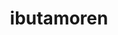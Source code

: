 ---
title: ibutamoren
popular_name: "MK-677"
developmental_codes: ["MK-677", "Ibutamoren"]
product_names: ["Ibutamoren Mesylate", "MK-677"]
full_description: "Ibutamoren (MK-677) is a potent, long-acting, orally-active, selective non-peptide agonist of the ghrelin receptor (GHS-R1a) and growth hormone secretagogue. It mimics ghrelin's action by binding to receptors in the hypothalamus and pituitary gland, increasing growth hormone secretion by 50-97% and significantly elevating IGF-1 levels while preserving natural pulsatile GH secretion patterns. Clinical trials in elderly populations demonstrated significant increases in lean body mass (1.1 kg gain vs 0.5 kg loss with placebo over 12 months), improved bone mineral density, and enhanced markers of bone formation. Notable for dramatically improving sleep quality with 20-50% increases in REM sleep and 50% increases in slow-wave sleep. However, ibutamoren consistently impairs glucose metabolism, causing fasting blood glucose elevation, decreased insulin sensitivity, and increased HbA1c in multiple trials, leading to dose reductions or discontinuation. One clinical trial was terminated due to serious adverse events including cardiovascular concerns and congestive heart failure cases in elderly patients. Not FDA-approved and development appears discontinued due to safety concerns, particularly cardiovascular risks and metabolic effects. Common side effects include increased appetite, water retention, insulin resistance, and potential increased cancer risk from elevated IGF-1. Recommended 8-12 week cycles at 10-25mg daily, typically taken before bed for sleep benefits."
short_description: "Oral ghrelin receptor agonist boosting GH/IGF-1 and sleep quality. Causes insulin resistance and glucose issues. Not FDA-approved, development discontinued."
benefits: ["GH secretion increased 50-97% above baseline", "Significant IGF-1 elevation with preserved pulsatile secretion", "Lean body mass increase (1.1 kg over 12 months in elderly)", "Improved bone mineral density and bone formation markers", "Dramatic sleep improvement (20-50% increase in REM sleep)", "50% increase in slow-wave sleep in young subjects", "Enhanced recovery and tissue healing", "Improved skin, hair, and nail quality", "Increased appetite (can be beneficial or adverse)", "Oral administration (no injections required)"]
dosage_levels: ["Low dose: 10-15mg daily (ideal for sleep, longevity, first-time users)", "Moderate dose: 20-25mg daily (clinical trial standard, body recomposition)", "High dose: 30mg+ daily (advanced users, not recommended due to side effects)", "Timing - Before bed: Maximizes sleep benefits, reduces daytime hunger", "Timing - Morning: Increases appetite throughout day (useful for bulking)", "Cycle duration: 8-12 weeks recommended, up to 16 weeks for intermediate", "Half-life: 24 hours (once daily dosing sufficient)", "Monitor fasting glucose and insulin sensitivity during use"]
application_methods: ["Oral"]
what_it_does: "Increases lean muscle mass, bone density, and deep sleep quality. Enhances recovery and tissue healing. Risk of blood sugar issues."
research: [{ summary: "Wikipedia article", url: "https://en.wikipedia.org/wiki/ibutamoren" }, { summary: "PubMed database search", url: "https://pubmed.ncbi.nlm.nih.gov/?term=ibutamoren" }, { summary: "Clinical trials search", url: "https://clinicaltrials.gov/search?term=ibutamoren" }, { summary: "Elderly trial on body composition effects", url: "https://pmc.ncbi.nlm.nih.gov/articles/PMC2757071/" }, { summary: "Hair detection study for doping control", url: "https://pubmed.ncbi.nlm.nih.gov/40882886/" }, { summary: "Illegal medicines analysis", url: "https://pubmed.ncbi.nlm.nih.gov/40551438/" }, { summary: "Diabetes case report", url: "https://pmc.ncbi.nlm.nih.gov/articles/PMC9331610/" }, { summary: "Ghrelin pathway therapeutic potential review", url: "https://www.ncbi.nlm.nih.gov/pmc/articles/PMC5412382/" }]
tags: ["growth hormone", "muscle gain", "sleep", "bone density", "anti-aging", "oral"]
affiliate_links: []
is_natty: true
created_at: 2025-10-17T08:26:21.285Z
last_updated_at: 2025-10-19T03:35:58.591Z
---
